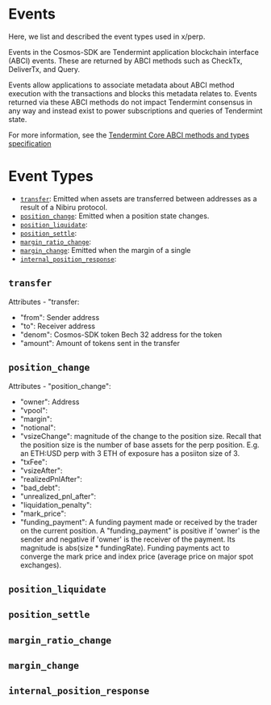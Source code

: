 # Events                        <!-- omit in toc -->

Here, we list and described the event types used in x/perp.

Events in the Cosmos-SDK are Tendermint application blockchain interface (ABCI) events.
These are returned by ABCI methods such as CheckTx, DeliverTx, and Query.

Events allow applications to associate metadata about ABCI method execution with
the transactions and blocks this metadata relates to. Events returned via these
ABCI methods do not impact Tendermint consensus in any way and instead exist to
power subscriptions and queries of Tendermint state. 

For more information, see the [Tendermint Core ABCI methods and types specification](https://docs.tendermint.com/master/spec/abci/abci.html) 

# Event Types                       <!-- omit in toc -->

- [`transfer`](#transfer): Emitted when assets are transferred between addresses as a result of a Nibiru protocol.
- [`position_change`](#position_change): Emitted when a position state changes. 
- [`position_liquidate`](#position_liquidate): 
- [`position_settle`](#position_settle): 
- [`margin_ratio_change`](#margin_ratio_change): 
- [`margin_change`](#margin_change): Emitted when the margin of a single  
- [`internal_position_response`](#internal_position_response): 

<!-- TODO Create tx fee event -->

## `transfer`

Attributes - "transfer:

- "from": Sender address 
- "to": Receiver address 
- "denom": Cosmos-SDK token Bech 32 address for the token
- "amount": Amount of tokens sent in the transfer


##  `position_change`

Attributes - "position_change":

- "owner": Address 
- "vpool": 
- "margin": 
- "notional": 
- "vsizeChange": magnitude of the change to the position size. Recall that the position size is the number of base assets for the perp position. E.g. an ETH:USD perp with 3 ETH of exposure has a posiiton size of 3.
- "txFee": 
- "vsizeAfter": 
- "realizedPnlAfter": 
- "bad_debt": 
- "unrealized_pnl_after": 
- "liquidation_penalty": 
- "mark_price": 
- "funding_payment": A funding payment made or received by the trader on the current position. A "funding_payment" is positive if 'owner' is the sender and negative if 'owner' is the receiver of the payment. Its magnitude is abs(size * fundingRate). Funding payments act to converge the mark price and index price (average price on major spot exchanges).

## `position_liquidate`


## `position_settle`

## `margin_ratio_change`

## `margin_change`

## `internal_position_response`